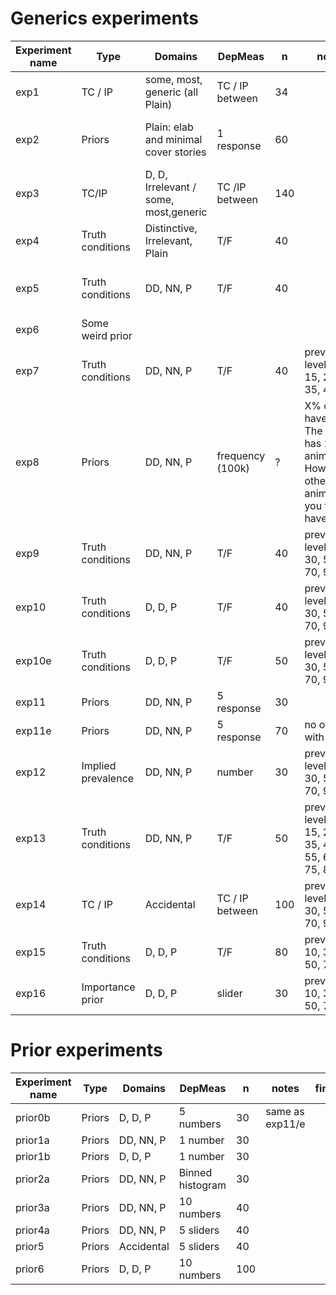 
# Generics experiments

Experiment name | Type | Domains | DepMeas | n  | notes | finding
--------------- | ---- | ------- | ------- | -- | ----- | --------
exp1 | TC / IP | some, most, generic (all Plain) | TC / IP between | 34 |
exp2 | Priors | Plain: elab and minimal cover stories | 1 response | 60 | | bimodal with peaks at 0, 50, 100
exp3 | TC/IP | D, D, Irrelevant / some, most,generic | TC /IP between | 140 | | replicate truth conditions effect
exp4 | Truth conditions | Distinctive, Irrelevant, Plain | T/F | 40 | | small effect of distinctive
exp5 | Truth conditions | DD, NN, P | T/F | 40 | | effect at low prevalence levels
exp6 | Some weird prior | 
exp7 | Truth conditions | DD, NN, P | T/F | 40 | prevalence levels: 5, 15, 25, 35, 45 | effect at all prevalence levels
exp8 | Priors | DD, NN, P | frequency (100k) | ? | X% of Y have it. The island has 100k animal. How many other animals do you think have it?
exp9 | Truth conditions| DD, NN, P | T/F | 40 | prevalence levels: 10, 30, 50, 70, 90 |
exp10 | Truth conditions| D, D, P | T/F | 40 | prevalence levels: 10, 30, 50, 70, 90 |
exp10e | Truth conditions| D, D, P | T/F | 50 | prevalence levels: 10, 30, 50, 70, 90 | Small effect at 30%
exp11 | Priors | DD, NN, P | 5 response | 30 | 
exp11e | Priors | DD, NN, P | 5 response | 70 | no overlap with 11 | 	
exp12 | Implied prevalence | DD, NN, P | number | 30 | prevalence levels: 10, 30, 50, 70, 90| 
exp13 | Truth conditions | DD, NN, P | T/F | 50 | prevalence levels: 5, 15, 25, 35, 45, 55, 65, 75, 85, 95
exp14 | TC / IP | Accidental | TC / IP between | 100 | prevalence levels: 10, 30, 50, 70, 90
exp15 | Truth conditions | D, D, P | T/F | 80 | prevlevs: 10, 30, 50, 70, 90
exp16 | Importance prior | D, D, P | slider | 30 | prevlevs: 10, 30, 50, 70, 90


# Prior experiments

Experiment name | Type | Domains | DepMeas | n  | notes | finding
--------------- | ---- | ------- | ------- | -- | ----- | --------
prior0b | Priors | D, D, P | 5 numbers | 30 | same as exp11/e
prior1a | Priors | DD, NN, P | 1 number | 30 |
prior1b | Priors | D, D, P | 1 number | 30 |
prior2a | Priors | DD, NN, P | Binned histogram | 30|
prior3a | Priors | DD, NN, P | 10 numbers | 40 |
prior4a | Priors | DD, NN, P | 5 sliders |  40 |
prior5 | Priors | Accidental | 5 sliders | 40 |
prior6 | Priors | D, D, P | 10 numbers | 100 |